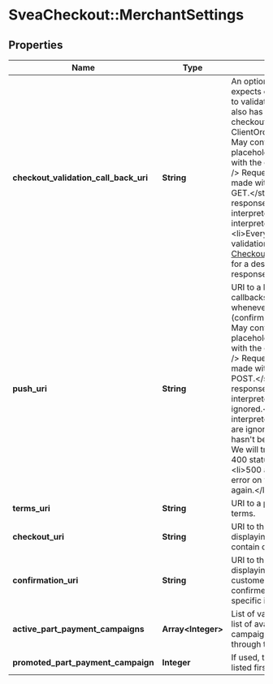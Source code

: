 # SveaCheckout::MerchantSettings

## Properties
Name | Type | Description | Notes
------------ | ------------- | ------------- | -------------
**checkout_validation_call_back_uri** | **String** | An optional URI to a location that expects callbacks from the Checkout to validate an order’s stock status  It also has the possibility to update the checkout with an updated ClientOrderNumber.  &lt;br /&gt;&lt;br /&gt;  May contain a {checkout.order.uri} placeholder which will be replaced with the checkoutorderid.   &lt;br /&gt;&lt;br /&gt;  Requests for this endpoint are made with &lt;strong&gt;HTTP Method GET.&lt;/strong&gt;&lt;br /&gt;&lt;br /&gt;  Your response&#39;s HTTP Status Code is interpreted as:  &lt;ul&gt;&lt;li&gt;200-299 is interpreted as validation passed.&lt;/li&gt;&lt;li&gt;Everything else is interpreted as validation failure.&lt;/li&gt;&lt;/ul&gt;  See [CheckoutValidationCallbackResponse](/docs/html/reference/web-api/data-types/checkoutvalidationcallbackresponse.htm) for a description of the expected response content. | [optional] 
**push_uri** | **String** | URI to a location that expects callbacks from the Checkout whenever an order’s state is changed (confirmed, final, etc.).   &lt;br /&gt;&lt;br /&gt;  May contain a {checkout.order.uri} placeholder which will be replaced with the checkoutorderid.   &lt;br /&gt;&lt;br /&gt;  Requests for this endpoint are made with &lt;strong&gt;HTTP Method POST.&lt;/strong&gt;&lt;br /&gt;&lt;br /&gt;  Your response&#39;s HTTP Status Code is interpreted as:  &lt;ul&gt;&lt;li&gt;100-199 are ignored.&lt;/li&gt;&lt;li&gt;200-299 is interpreted as OK.&lt;/li&gt;&lt;li&gt;300-399 are ignored.&lt;/li&gt;&lt;li&gt;404 - the order hasn&#39;t been created on your side yet. We will try pushing again.          All other 400 status codes are ignored.&lt;/li&gt;&lt;li&gt;500 and above is interpreted as error on your side. We will try pushing again.&lt;/li&gt;&lt;/ul&gt; | 
**terms_uri** | **String** | URI to a page with webshop specific terms. | 
**checkout_uri** | **String** | URI to the page in the webshop displaying the Checkout.   May not contain order specific information. | 
**confirmation_uri** | **String** | URI to the page in the webshop displaying specific information to a customer after the order has been confirmed.   May not contain order specific information. | 
**active_part_payment_campaigns** | **Array&lt;Integer&gt;** | List of valid CampaignIDs. If used, a list of available part payment campaign options will be filtered through the chosen list. | [optional] 
**promoted_part_payment_campaign** | **Integer** | If used, the chosen campaign will be listed first in all payment method lists. | [optional] 


